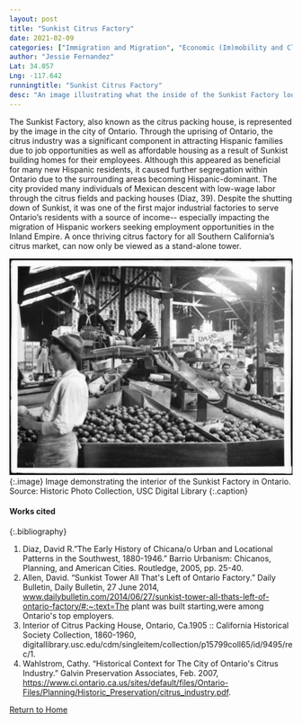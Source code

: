 ```yaml
---
layout: post
title: "Sunkist Citrus Factory"
date: 2021-02-09
categories: ["Immigration and Migration", "Economic (Im)mobility and Class"]
author: "Jessie Fernandez"
Lat: 34.057
Lng: -117.642
runningtitle: "Sunkist Citrus Factory"
desc: "An image illustrating what the inside of the Sunkist Factory looked like in 1905. There are plenty of orange crates manufactured by a number of men employees in the factory."
---
```

The Sunkist Factory, also known as the citrus packing house, is represented by the image in the city of Ontario. Through the uprising of Ontario, the citrus industry was a significant component in attracting Hispanic families due to job opportunities as well as affordable housing as a result of Sunkist building homes for their employees. Although this appeared as beneficial for many new Hispanic residents, it caused further segregation within Ontario due to the surrounding areas becoming Hispanic-dominant. The city provided many individuals of Mexican descent with low-wage labor through the citrus fields and packing houses (Diaz, 39). Despite the shutting down of Sunkist, it was one of the first major industrial factories to serve Ontario’s residents with a source of income-- especially impacting the migration of Hispanic workers seeking employment opportunities in the Inland Empire. A once thriving citrus factory for all Southern California’s citrus market, can now only be viewed as a stand-alone tower. 

![Sunkist Citrus Factory](images/SunkistCitrusFactory_pin1_image1.jpg)
   {:.image} 
Image demonstrating the interior of the Sunkist Factory in Ontario. Source: Historic Photo Collection, USC Digital Library
   {:.caption} 

#### Works cited
{:.bibliography} 
1. Diaz, David R.”The Early History of Chicana/o Urban and Locational Patterns in the Southwest, 1880-1946.” Barrio Urbanism: Chicanos, Planning, and American Cities. Routledge, 2005, pp. 25-40.
2.  Allen, David. “Sunkist Tower All That's Left of Ontario Factory.” Daily Bulletin, Daily Bulletin, 27 June 2014, www.dailybulletin.com/2014/06/27/sunkist-tower-all-thats-left-of-ontario-factory/#:~:text=The plant was built starting,were among Ontario's top employers.
3. Interior of Citrus Packing House, Ontario, Ca.1905 :: California Historical Society Collection, 1860-1960, digitallibrary.usc.edu/cdm/singleitem/collection/p15799coll65/id/9495/rec/1.
4. Wahlstrom, Cathy. “Historical Context for The City of Ontario's Citrus Industry.” Galvin Preservation Associates, Feb. 2007, https://www.ci.ontario.ca.us/sites/default/files/Ontario-Files/Planning/Historic_Preservation/citrus_industry.pdf. 

[Return to Home](https://uclachicanxstudies.github.io/BarrioSuburbanisms/)












